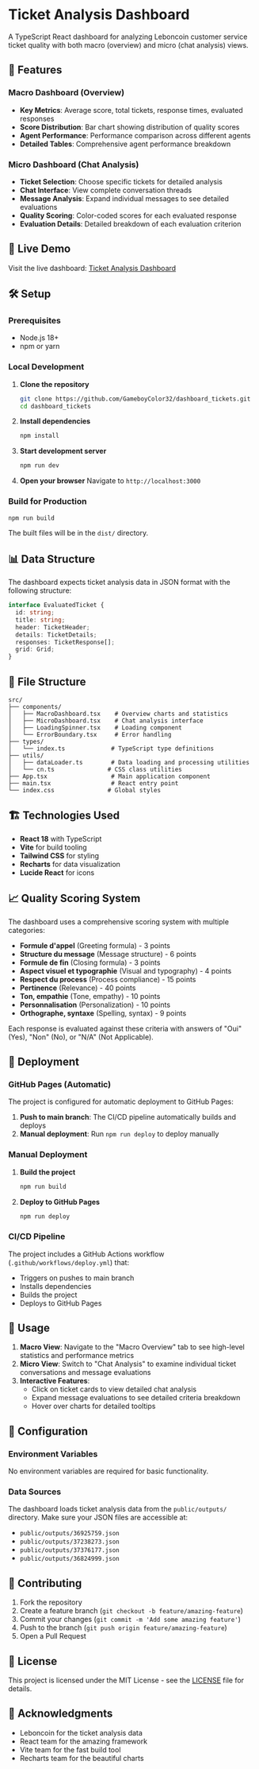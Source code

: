 # Ticket Analysis Dashboard

A TypeScript React dashboard for analyzing Leboncoin customer service ticket quality with both macro (overview) and micro (chat analysis) views.

## 🌟 Features

### Macro Dashboard (Overview)
- **Key Metrics**: Average score, total tickets, response times, evaluated responses
- **Score Distribution**: Bar chart showing distribution of quality scores
- **Agent Performance**: Performance comparison across different agents
- **Detailed Tables**: Comprehensive agent performance breakdown

### Micro Dashboard (Chat Analysis)
- **Ticket Selection**: Choose specific tickets for detailed analysis
- **Chat Interface**: View complete conversation threads
- **Message Analysis**: Expand individual messages to see detailed evaluations
- **Quality Scoring**: Color-coded scores for each evaluated response
- **Evaluation Details**: Detailed breakdown of each evaluation criterion

## 🚀 Live Demo

Visit the live dashboard: [Ticket Analysis Dashboard](https://GameboyColor32.github.io/dashboard_tickets)

## 🛠️ Setup

### Prerequisites
- Node.js 18+ 
- npm or yarn

### Local Development

1. **Clone the repository**
   ```bash
   git clone https://github.com/GameboyColor32/dashboard_tickets.git
   cd dashboard_tickets
   ```

2. **Install dependencies**
   ```bash
   npm install
   ```

3. **Start development server**
   ```bash
   npm run dev
   ```

4. **Open your browser**
   Navigate to `http://localhost:3000`

### Build for Production

```bash
npm run build
```

The built files will be in the `dist/` directory.

## 📊 Data Structure

The dashboard expects ticket analysis data in JSON format with the following structure:

```typescript
interface EvaluatedTicket {
  id: string;
  title: string;
  header: TicketHeader;
  details: TicketDetails;
  responses: TicketResponse[];
  grid: Grid;
}
```

## 📁 File Structure

```
src/
├── components/
│   ├── MacroDashboard.tsx    # Overview charts and statistics
│   ├── MicroDashboard.tsx    # Chat analysis interface
│   ├── LoadingSpinner.tsx    # Loading component
│   └── ErrorBoundary.tsx     # Error handling
├── types/
│   └── index.ts             # TypeScript type definitions
├── utils/
│   ├── dataLoader.ts        # Data loading and processing utilities
│   └── cn.ts               # CSS class utilities
├── App.tsx                  # Main application component
├── main.tsx                 # React entry point
└── index.css               # Global styles
```

## 🏗️ Technologies Used

- **React 18** with TypeScript
- **Vite** for build tooling
- **Tailwind CSS** for styling
- **Recharts** for data visualization
- **Lucide React** for icons

## 📈 Quality Scoring System

The dashboard uses a comprehensive scoring system with multiple categories:

- **Formule d'appel** (Greeting formula) - 3 points
- **Structure du message** (Message structure) - 6 points
- **Formule de fin** (Closing formula) - 3 points
- **Aspect visuel et typographie** (Visual and typography) - 4 points
- **Respect du process** (Process compliance) - 15 points
- **Pertinence** (Relevance) - 40 points
- **Ton, empathie** (Tone, empathy) - 10 points
- **Personnalisation** (Personalization) - 10 points
- **Orthographe, syntaxe** (Spelling, syntax) - 9 points

Each response is evaluated against these criteria with answers of "Oui" (Yes), "Non" (No), or "N/A" (Not Applicable).

## 🚀 Deployment

### GitHub Pages (Automatic)

The project is configured for automatic deployment to GitHub Pages:

1. **Push to main branch**: The CI/CD pipeline automatically builds and deploys
2. **Manual deployment**: Run `npm run deploy` to deploy manually

### Manual Deployment

1. **Build the project**
   ```bash
   npm run build
   ```

2. **Deploy to GitHub Pages**
   ```bash
   npm run deploy
   ```

### CI/CD Pipeline

The project includes a GitHub Actions workflow (`.github/workflows/deploy.yml`) that:

- Triggers on pushes to main branch
- Installs dependencies
- Builds the project
- Deploys to GitHub Pages

## 📝 Usage

1. **Macro View**: Navigate to the "Macro Overview" tab to see high-level statistics and performance metrics
2. **Micro View**: Switch to "Chat Analysis" to examine individual ticket conversations and message evaluations
3. **Interactive Features**: 
   - Click on ticket cards to view detailed chat analysis
   - Expand message evaluations to see detailed criteria breakdown
   - Hover over charts for detailed tooltips

## 🔧 Configuration

### Environment Variables

No environment variables are required for basic functionality.

### Data Sources

The dashboard loads ticket analysis data from the `public/outputs/` directory. Make sure your JSON files are accessible at:

- `public/outputs/36925759.json`
- `public/outputs/37238273.json`
- `public/outputs/37376177.json`
- `public/outputs/36824999.json`

## 🤝 Contributing

1. Fork the repository
2. Create a feature branch (`git checkout -b feature/amazing-feature`)
3. Commit your changes (`git commit -m 'Add some amazing feature'`)
4. Push to the branch (`git push origin feature/amazing-feature`)
5. Open a Pull Request

## 📄 License

This project is licensed under the MIT License - see the [LICENSE](LICENSE) file for details.

## 🙏 Acknowledgments

- Leboncoin for the ticket analysis data
- React team for the amazing framework
- Vite team for the fast build tool
- Recharts team for the beautiful charts 